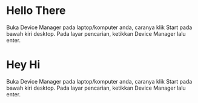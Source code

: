 # Hello There
Buka Device Manager pada laptop/komputer anda, caranya klik Start pada bawah kiri desktop. Pada layar pencarian, ketikkan Device Manager lalu enter.

# Hey Hi
Buka Device Manager pada laptop/komputer anda, caranya klik Start pada bawah kiri desktop. Pada layar pencarian, ketikkan Device Manager lalu enter.